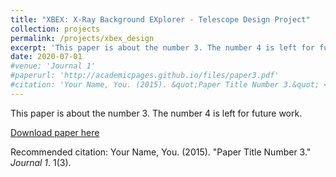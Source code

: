 ```yaml
---
title: "XBEX: X-Ray Background EXplorer - Telescope Design Project"
collection: projects
permalink: /projects/xbex_design
excerpt: 'This paper is about the number 3. The number 4 is left for future work.'
date: 2020-07-01
#venue: 'Journal 1'
#paperurl: 'http://academicpages.github.io/files/paper3.pdf'
#citation: 'Your Name, You. (2015). &quot;Paper Title Number 3.&quot; <i>Journal 1</i>. 1(3).'
---
```

This paper is about the number 3. The number 4 is left for future work.

[Download paper here](http://academicpages.github.io/files/paper3.pdf)

Recommended citation: Your Name, You. (2015). "Paper Title Number 3." <i>Journal 1</i>. 1(3).
